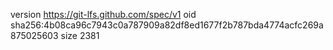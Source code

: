 version https://git-lfs.github.com/spec/v1
oid sha256:4b08ca96c7943c0a787909a82df8ed1677f2b787bda4774acfc269a875025603
size 2381
